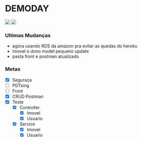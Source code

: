 # DEMODAY
![](https://img.shields.io/github/last-commit/Gabriel-Santiago/Mandacaru_Desafio3?label=ultimo%20commit&style=flat) ![](https://img.shields.io/badge/status-incompleto-red.svg)

### Ultimas Mudanças

- agora usando RDS da amazon pra evitar as quedas do heroku
- imovel e dono model pequeno update
- pasta front e postman atualizado

### Metas
- [X] Seguraça
- [ ] PDTsing
- [ ] Front
- [X] CRUD Postman
- [X] Teste
	- [X] Controller
		- [X] Imovel
		- [X] Usuario
	- [X] Service
		- [X] Imovel
		- [X] Usuario
